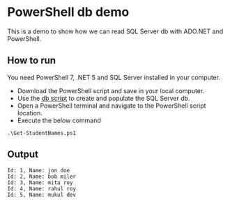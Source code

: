 # PowerShell db demo

This is a demo to show how we can read SQL Server db with ADO.NET and PowerShell.

## How to run

You need PowerShell 7, .NET 5 and SQL Server installed in your computer.

- Download the PowerShell script and save in your local computer.
- Use the [db script](https://github.com/Arnab-Developer/PowerShellDbDemo/tree/main/DatabaseScripts) 
to create and populate the SQL Server db.
- Open a PowerShell terminal and navigate to the PowerShell script location.
- Execute the below command

```
.\Get-StudentNames.ps1
```

## Output

```
Id: 1, Name: jon doe
Id: 2, Name: bob miler
Id: 3, Name: mita roy
Id: 4, Name: rahul roy
Id: 5, Name: mukul dev
```